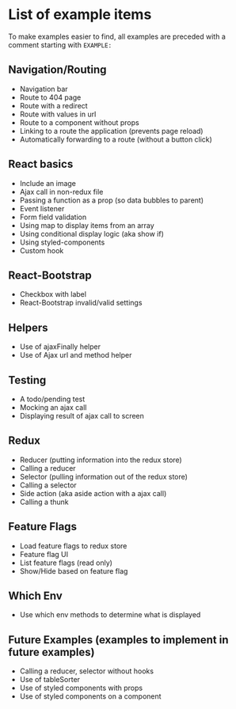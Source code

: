 # List of example items

To make examples easier to find, all examples are preceded with a comment starting with `EXAMPLE: `

## Navigation/Routing

- Navigation bar
- Route to 404 page
- Route with a redirect
- Route with values in url
- Route to a component without props
- Linking to a route the application (prevents page reload)
- Automatically forwarding to a route (without a button click)

## React basics

- Include an image
- Ajax call in non-redux file
- Passing a function as a prop (so data bubbles to parent)
- Event listener
- Form field validation
- Using map to display items from an array
- Using conditional display logic (aka show if)
- Using styled-components
- Custom hook

## React-Bootstrap

- Checkbox with label
- React-Bootstrap invalid/valid settings

## Helpers

- Use of ajaxFinally helper
- Use of Ajax url and method helper

## Testing

- A todo/pending test
- Mocking an ajax call
- Displaying result of ajax call to screen

## Redux

- Reducer (putting information into the redux store)
- Calling a reducer
- Selector (pulling information out of the redux store)
- Calling a selector
- Side action (aka aside action with a ajax call)
- Calling a thunk

## Feature Flags

- Load feature flags to redux store
- Feature flag UI
- List feature flags (read only)
- Show/Hide based on feature flag

## Which Env

- Use which env methods to determine what is displayed

## Future Examples (examples to implement in future examples)

- Calling a reducer, selector without hooks
- Use of tableSorter
- Use of styled components with props
- Use of styled components on a component

